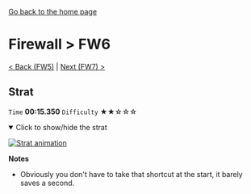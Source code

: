 [Go back to the home page](https://github.com/Doublevil/scbspeedrun)

# Firewall > FW6

[< Back (FW5)](https://github.com/Doublevil/scbspeedrun/blob/main/levels/FW/FW5.md) | [Next (FW7) >](https://github.com/Doublevil/scbspeedrun/blob/main/levels/FW/FW7.md)

## Strat

`Time` **00:15.350** `Difficulty` ★★☆☆☆
<details open>
  <summary>Click to show/hide the strat</summary>

  [![Strat animation](https://github.com/Doublevil/scbspeedrun/blob/main/media/levels/FW/FW6_Strat.webp)](https://github.com/Doublevil/scbspeedrun/blob/main/media/levels/FW/FW6_Strat.mp4)

  **Notes**
  - Obviously you don't have to take that shortcut at the start, it barely saves a second.
</details>
